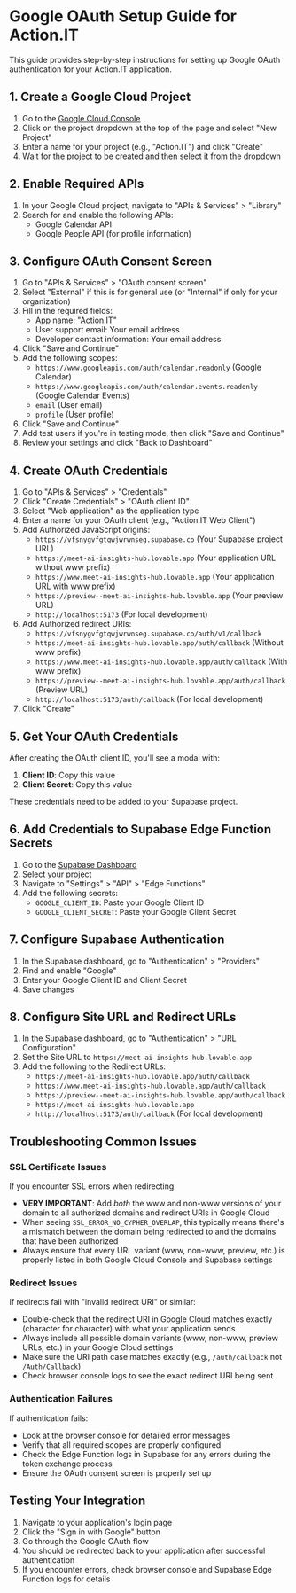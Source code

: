 
# Google OAuth Setup Guide for Action.IT

This guide provides step-by-step instructions for setting up Google OAuth authentication for your Action.IT application.

## 1. Create a Google Cloud Project

1. Go to the [Google Cloud Console](https://console.cloud.google.com/)
2. Click on the project dropdown at the top of the page and select "New Project"
3. Enter a name for your project (e.g., "Action.IT") and click "Create"
4. Wait for the project to be created and then select it from the dropdown

## 2. Enable Required APIs

1. In your Google Cloud project, navigate to "APIs & Services" > "Library"
2. Search for and enable the following APIs:
   - Google Calendar API
   - Google People API (for profile information)

## 3. Configure OAuth Consent Screen

1. Go to "APIs & Services" > "OAuth consent screen"
2. Select "External" if this is for general use (or "Internal" if only for your organization)
3. Fill in the required fields:
   - App name: "Action.IT"
   - User support email: Your email address
   - Developer contact information: Your email address
4. Click "Save and Continue"
5. Add the following scopes:
   - `https://www.googleapis.com/auth/calendar.readonly` (Google Calendar)
   - `https://www.googleapis.com/auth/calendar.events.readonly` (Google Calendar Events)
   - `email` (User email)
   - `profile` (User profile)
6. Click "Save and Continue"
7. Add test users if you're in testing mode, then click "Save and Continue"
8. Review your settings and click "Back to Dashboard"

## 4. Create OAuth Credentials

1. Go to "APIs & Services" > "Credentials"
2. Click "Create Credentials" > "OAuth client ID"
3. Select "Web application" as the application type
4. Enter a name for your OAuth client (e.g., "Action.IT Web Client")
5. Add Authorized JavaScript origins:
   - `https://vfsnygvfgtqwjwrwnseg.supabase.co` (Your Supabase project URL)
   - `https://meet-ai-insights-hub.lovable.app` (Your application URL without www prefix)
   - `https://www.meet-ai-insights-hub.lovable.app` (Your application URL with www prefix)
   - `https://preview--meet-ai-insights-hub.lovable.app` (Your preview URL)
   - `http://localhost:5173` (For local development)
6. Add Authorized redirect URIs:
   - `https://vfsnygvfgtqwjwrwnseg.supabase.co/auth/v1/callback`
   - `https://meet-ai-insights-hub.lovable.app/auth/callback` (Without www prefix)
   - `https://www.meet-ai-insights-hub.lovable.app/auth/callback` (With www prefix)
   - `https://preview--meet-ai-insights-hub.lovable.app/auth/callback` (Preview URL)
   - `http://localhost:5173/auth/callback` (For local development)
7. Click "Create"

## 5. Get Your OAuth Credentials

After creating the OAuth client ID, you'll see a modal with:
1. **Client ID**: Copy this value
2. **Client Secret**: Copy this value

These credentials need to be added to your Supabase project.

## 6. Add Credentials to Supabase Edge Function Secrets

1. Go to the [Supabase Dashboard](https://supabase.com/dashboard/)
2. Select your project
3. Navigate to "Settings" > "API" > "Edge Functions"
4. Add the following secrets:
   - `GOOGLE_CLIENT_ID`: Paste your Google Client ID
   - `GOOGLE_CLIENT_SECRET`: Paste your Google Client Secret

## 7. Configure Supabase Authentication

1. In the Supabase dashboard, go to "Authentication" > "Providers"
2. Find and enable "Google"
3. Enter your Google Client ID and Client Secret
4. Save changes

## 8. Configure Site URL and Redirect URLs

1. In the Supabase dashboard, go to "Authentication" > "URL Configuration"
2. Set the Site URL to `https://meet-ai-insights-hub.lovable.app`
3. Add the following to the Redirect URLs:
   - `https://meet-ai-insights-hub.lovable.app/auth/callback`
   - `https://www.meet-ai-insights-hub.lovable.app/auth/callback`
   - `https://preview--meet-ai-insights-hub.lovable.app/auth/callback`
   - `https://meet-ai-insights-hub.lovable.app`
   - `http://localhost:5173/auth/callback` (For local development)

## Troubleshooting Common Issues

### SSL Certificate Issues

If you encounter SSL errors when redirecting:
- **VERY IMPORTANT**: Add *both* the www and non-www versions of your domain to all authorized domains and redirect URIs in Google Cloud
- When seeing `SSL_ERROR_NO_CYPHER_OVERLAP`, this typically means there's a mismatch between the domain being redirected to and the domains that have been authorized
- Always ensure that every URL variant (www, non-www, preview, etc.) is properly listed in both Google Cloud Console and Supabase settings

### Redirect Issues

If redirects fail with "invalid redirect URI" or similar:
- Double-check that the redirect URI in Google Cloud matches exactly (character for character) with what your application sends
- Always include all possible domain variants (www, non-www, preview URLs, etc.) in your Google Cloud settings
- Make sure the URI path case matches exactly (e.g., `/auth/callback` not `/Auth/Callback`)
- Check browser console logs to see the exact redirect URI being sent

### Authentication Failures

If authentication fails:
- Look at the browser console for detailed error messages
- Verify that all required scopes are properly configured
- Check the Edge Function logs in Supabase for any errors during the token exchange process
- Ensure the OAuth consent screen is properly set up

## Testing Your Integration

1. Navigate to your application's login page
2. Click the "Sign in with Google" button
3. Go through the Google OAuth flow
4. You should be redirected back to your application after successful authentication
5. If you encounter errors, check browser console and Supabase Edge Function logs for details

